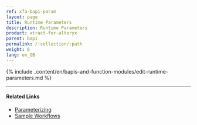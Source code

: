 ```yaml
---
ref: xfa-bapi-param
layout: page
title: Runtime Parameters
description: Runtime Parameters
product: xtract-for-alteryx
parent: bapi
permalink: /:collection/:path
weight: 6
lang: en_GB
---
```


{% include _content/en/bapis-and-function-modules/edit-runtime-parameters.md %}

*****
#### Related Links
- [Parameterizing](../parameterizing)
- [Sample Workflows](../sample-workflows)